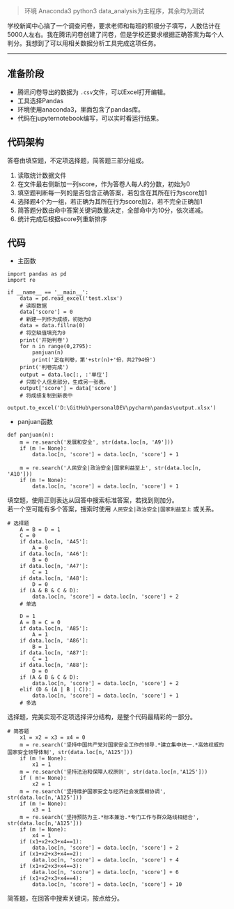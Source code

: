 >环境 Anaconda3 python3
>data_analysis为主程序，其余均为测试



学校新闻中心搞了一个调查问卷，要求老师和每班的积极分子填写，人数估计在5000人左右。我在腾讯问卷创建了问卷，但是学校还要求根据正确答案为每个人判分。我想到了可以用相关数据分析工具完成这项任务。

---
## 准备阶段
- 腾讯问卷导出的数据为 `.csv`文件，可以Excel打开编辑。
- 工具选择Pandas
- 环境使用anaconda3，里面包含了pandas库。
- 代码在jupyternotebook编写，可以实时看运行结果。

## 代码架构
答卷由填空题，不定项选择题，简答题三部分组成。
1. 读取统计数据文件
2. 在文件最右侧新加一列score，作为答卷人每人的分数，初始为0
3. 填空题判断每一列的是否包含正确答案，若包含在其所在行为score加1
4. 选择题4个为一组，若正确为其所在行为score加2，若不完全正确加1
5. 简答题分数由命中答案关键词数量决定，全部命中为10分，依次递减。
6. 统计完成后根据score列重新排序

## 代码
- 主函数

```
import pandas as pd
import re

if __name__ == '__main__':
    data = pd.read_excel('test.xlsx')
    # 读取数据
    data['score'] = 0
    # 新建一列作为成绩，初始为0
    data = data.fillna(0)
    # 将空缺值填充为0
    print('开始判卷')
    for n in range(0,2795):
        panjuan(n)
        print('正在判卷，第'+str(n)+'份，共2794份')
    print('判卷完成')
    output = data.loc[:, :'单位']
    # 只取个人信息部分，生成另一张表。
    output['score'] = data['score']
    # 将成绩复制到新表中
    output.to_excel('D:\GitHub\personalDEV\pycharm\pandas\output.xlsx')
```
- panjuan函数

```
def panjuan(n):
    m = re.search('发展和安全', str(data.loc[n, 'A9']))
    if (m != None):
        data.loc[n, 'score'] = data.loc[n, 'score'] + 1

    m = re.search('人民安全|政治安全|国家利益至上', str(data.loc[n, 'A10']))
    if (m != None):
        data.loc[n, 'score'] = data.loc[n, 'score'] + 1

```
填空题，使用正则表达从回答中搜索标准答案，若找到则加分。  
若一个空可能有多个答案，搜索时使用 `人民安全|政治安全|国家利益至上` 或关系。
```
# 选择题
    A = B = D = 1
    C = 0
    if data.loc[n, 'A45']:
        A = 0
    if data.loc[n, 'A46']:
        B = 0
    if data.loc[n, 'A47']:
        C = 1
    if data.loc[n, 'A48']:
        D = 0
    if (A & B & C & D):
        data.loc[n, 'score'] = data.loc[n, 'score'] + 2
    # 单选

	D = 1
    A = B = C = 0
    if data.loc[n, 'A85']:
        A = 1
    if data.loc[n, 'A86']:
        B = 1
    if data.loc[n, 'A87']:
        C = 1
    if data.loc[n, 'A88']:
        D = 0
    if (A & B & C & D):
        data.loc[n, 'score'] = data.loc[n, 'score'] + 2
    elif (D & (A | B | C)):
        data.loc[n, 'score'] = data.loc[n, 'score'] + 1
	# 多选
```
选择题，完美实现不定项选择评分结构，是整个代码最精彩的一部分。

```
# 简答题
    x1 = x2 = x3 = x4 = 0
    m = re.search('坚持中国共产党对国家安全工作的领导.*建立集中统一.*高效权威的国家安全领导体制', str(data.loc[n,'A125']))
    if (m != None):
        x1 = 1
    m = re.search('坚持法治和保障人权原则', str(data.loc[n,'A125']))
    if ( m!= None):
        x2 = 1
    m = re.search('坚持维护国家安全与经济社会发展相协调', str(data.loc[n,'A125']))
    if (m != None):
        x3 = 1
    m = re.search('坚持预防为主.*标本兼治.*专门工作与群众路线相结合', str(data.loc[n,'A125']))
    if (m != None):
        x4 = 1
    if (x1+x2+x3+x4==1):
        data.loc[n, 'score'] = data.loc[n, 'score'] + 2
    if (x1+x2+x3+x4==2):
        data.loc[n, 'score'] = data.loc[n, 'score'] + 4
    if (x1+x2+x3+x4==3):
        data.loc[n, 'score'] = data.loc[n, 'score'] + 6
    if (x1+x2+x3+x4==4):
        data.loc[n, 'score'] = data.loc[n, 'score'] + 10
```
简答题，在回答中搜索关键词，按点给分。
